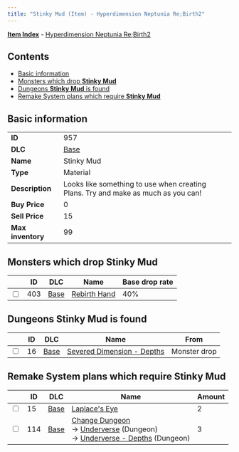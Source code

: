 ```yaml
---
title: "Stinky Mud (Item) - Hyperdimension Neptunia Re;Birth2"
---
```


[**Item Index**](/neptunia/rb2/item/index.html) - [Hyperdimension Neptunia Re;Birth2](/neptunia/rb2)

## Contents

- [Basic information](#basic-information)
- [Monsters which drop **Stinky Mud**](#monsters-which-drop-stinky-mud)
- [Dungeons **Stinky Mud** is found](#dungeons-stinky-mud-is-found)
- [Remake System plans which require **Stinky Mud**](#remake-system-plans-which-require-stinky-mud)

## Basic information

|   |   |
| -- | -- |
| **ID** | 957 |
| **DLC** | [Base](/neptunia/rb2/dlc/0-base.html) |
| **Name** | Stinky Mud |
| **Type** | Material |
| **Description** | Looks like something to use when creating Plans. Try and make as much as you can! |
| **Buy Price** | 0 |
| **Sell Price** | 15 |
| **Max inventory** | 99 |

## Monsters which drop **Stinky Mud**

|    | ID | DLC | Name | Base drop rate |
| -- | -- | --- | ---- | -------------- |
| <input type="checkbox" id="rb2-monster-0-403" class="trackbox" /> | 403 | [Base](/neptunia/rb2/dlc/0-base.html) | [Rebirth Hand](/neptunia/rb2/monster/0-403-rebirth-hand.html) | 40% |

## Dungeons **Stinky Mud** is found

|    | ID | DLC | Name | From |
| -- | -- | --- | ---- | ---- |
| <input type="checkbox" id="rb2-dungeon-0-16" class="trackbox" /> | 16 | [Base](/neptunia/rb2/dlc/0-base.html) | [Severed Dimension - Depths](/neptunia/rb2/dungeon/0-16-severed-dimension-depths.html) | Monster drop |

## Remake System plans which require **Stinky Mud**

|    | ID | DLC | Name | Amount |
| -- | -- | --- | ---- | ------ |
| <input type="checkbox" id="rb2-remake-0-15" class="trackbox" /> | 15 | [Base](/neptunia/rb2/dlc/0-base.html) | [Laplace's Eye](/neptunia/rb2/remake/0-15-laplaces-eye.html) | 2 |
| <input type="checkbox" id="rb2-remake-0-114" class="trackbox" /> | 114 | [Base](/neptunia/rb2/dlc/0-base.html) | [Change Dungeon](/neptunia/rb2/remake/0-114-change-dungeon.html)<br />→ [Underverse](/neptunia/rb2/dungeon/0-13-underverse.html) (Dungeon)<br />→ [Underverse - Depths](/neptunia/rb2/dungeon/0-14-underverse-depths.html) (Dungeon) | 3 |